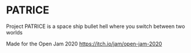 # PATRICE
Project PATRICE is a space ship bullet hell where you switch between two worlds 

Made for the Open Jam 2020 https://itch.io/jam/open-jam-2020
